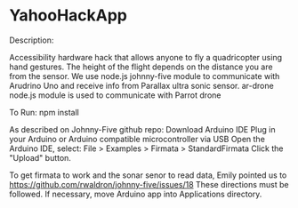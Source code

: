 YahooHackApp
======================

Description:

Accessibility hardware hack that allows anyone to fly a quadricopter using hand gestures. The height of the flight depends on the distance you are from the sensor. We use node.js johnny-five module to communicate with Arudrino Uno and receive info from Parallax ultra sonic sensor. ar-drone node.js module is used to communicate with Parrot drone


To Run:
npm install

As described on Johnny-Five github repo:
Download Arduino IDE
Plug in your Arduino or Arduino compatible microcontroller via USB
Open the Arduino IDE, select: File > Examples > Firmata > StandardFirmata
Click the "Upload" button.

To get firmata to work and the sonar senor to read data, Emily pointed us to https://github.com/rwaldron/johnny-five/issues/18
These directions must be followed. If necessary, move Arduino app into Applications directory.





